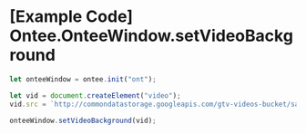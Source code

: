 # [Example Code] Ontee.OnteeWindow.setVideoBackground

```ts
let onteeWindow = ontee.init("ont");

let vid = document.createElement("video");
vid.src = `http://commondatastorage.googleapis.com/gtv-videos-bucket/sample/BigBuckBunny.mp4`;

onteeWindow.setVideoBackground(vid);
```
